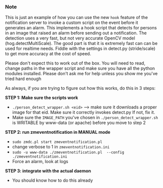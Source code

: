 ### Note

This is just an example of how you can use the new `hook` feature of the notification server
to invoke a custom script on the event before it generates an alarm. This implements a hook script that detects
for persons in an image that raised an alarm before sending out a notification. The detection uses a very fast, but
not very accurate OpenCV model (hog.detectMultiScale). The good part is that it is extremely fast can can be used
for realtime needs. Fiddle with the settings in detect.py (stride/scale) to get more accuracy at the cost of speed.

Please don't expect this to work out of the box. You will need to read, change paths in the wrapper script
and make sure you have all the python modules installed. Please don't ask me for help unless you show me
you've tried hard enough

As always, if you are trying to figure out how this works, do this in 3 steps:

**STEP 1: Make sure the scripts work**
- `./person_detect_wrapper.sh <eid>` --> make sure it downloads a proper image for that eid. Make sure it correctly invokes detect.py If not, fix it.
- Make sure the `IMAGE_PATH` you've chosen in `./person_detect_wrapper.sh` is WRITABLE by www-data (or apache) before you move to step 2

**STEP 2: run zmeventnotification in MANUAL mode**

* `sudo zmdc.pl start zmeventnotification.pl`
*  change verbose to 1 in `zmeventnotification.ini`
*  `sudo -u www-data ./zmeventnotification.pl  --config ./zmeventnotification.ini`
*  Force an alarm, look at logs

**STEP 3: integrate with the actual daemon**

* You should know how to do this already
